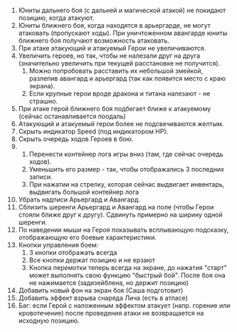 1. Юниты дальнего боя (с дальней и магической атакой) не покидают позицию, когда атакуют.
 2. Юниты ближнего боя, когда находятся в арьергарде, не могут атаковать (пропускают ходы). При уничтоженном авангарде юниты ближнего боя получают возможность атаковать.
 3. При атаке атакующий и атакуемый Герои не увеличиваются.
 4. Увеличить героев, но так, чтобы не налезали друг на друга (значительно увеличить  при текущей расстановке не получится). 
	 1. Можно попробовать  расставить их небольшой змейкой, разлепив авангард и арьергард (так как появится место с краю экрана). 
	 2. Если крупные герои вроде дракона и титана налезают - не страшно. 
 5. При атаке герой ближнего боя подбегает ближе к атакуемому (сейчас останавливается поодаль)
 6. Атакующий и атакуемый герои более не подсвечиваются желтым.
 7. Скрыть индикатор Speed (под индикатором HP).
 8. Скрыть очередь ходов Героев в бою.
 9. 
	 1. Перенести контейнер лога игры вниз (там, где сейчас очередь ходов). 
	 2. Уменьшить его размер - так, чтобы отображались 3 последних записи. 
	 3. При нажатии на стрелку, которая сейчас выдвигает инвентарь, выдвигать большой контейнер лога
 10. Убрать надписи Арьергард и Авангард.
 11. Сблизить шеренги Арьергард и Авангард на поле (чтобы Герои стояли ближе друг к другу). Сдвинуть примерно на ширину одной шеренги.
 12. По наведении мыши на Героя показывать всплывающую подсказку, отображающую его боевые характеристики.
 13. Кнопки управления боем:
	 1. 3 кнопки отображать всегда
	 2. Все кнопки держат позицию и не ерзают
	 3. Кнопка перемотки теперь всегда на экране, до нажатия "старт" может выполнять свою функцию "быстрый бой". После боя она не нажимается (задизейблена, но держит позицию)
 14. Добавить новый фон на экран боя (Саша подготовит)
 15. Добавить эффект взрыва снаряда Лича (есть в атласе)
 16. Баг: если  Герой с наложенным эффектом атакует (напр. горение или кровотечение) после проведения атаки не возвращается на исходную позицию.
